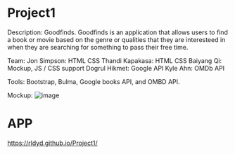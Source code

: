 # Project1

Description: Goodfinds. Goodfinds is an application that allows users to find a book or movie based on the genre or qualities that they are interesteed in when they are searching for something to pass their free time.


Team: Jon Simpson: HTML CSS
      Thandi Kapakasa: HTML CSS
      Baiyang Qi: Mockup, JS / CSS support
      Dogrul Hikmet: Google API
      Kyle Ahn: OMDb API
   
Tools: Bootstrap, Bulma, Google books API, and OMBD API. 
 
Mockup: ![image](https://user-images.githubusercontent.com/76963881/124143480-c575c280-da50-11eb-8312-dd31da2a825b.png)


# APP

https://rldyd.github.io/Project1/
